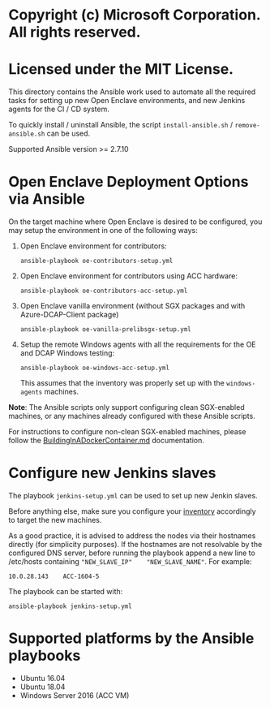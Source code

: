 # Copyright (c) Microsoft Corporation. All rights reserved.
# Licensed under the MIT License.

This directory contains the Ansible work used to automate all the required tasks for setting up new Open Enclave environments, and new Jenkins agents for the CI / CD system.

To quickly install / uninstall Ansible, the script `install-ansible.sh` / `remove-ansible.sh` can be used.

Supported Ansible version >= 2.7.10

# Open Enclave Deployment Options via Ansible

On the target machine where Open Enclave is desired to be configured, you may setup the environment in one of the following ways:

1. Open Enclave environment for contributors:

    ```
    ansible-playbook oe-contributors-setup.yml
    ```

2. Open Enclave environment for contributors using ACC hardware:

    ```
    ansible-playbook oe-contributors-acc-setup.yml
    ```

3. Open Enclave vanilla environment (without SGX packages and with Azure-DCAP-Client package)

    ```
    ansible-playbook oe-vanilla-prelibsgx-setup.yml
    ```

4. Setup the remote Windows agents with all the requirements for the OE and DCAP Windows testing:

    ```
    ansible-playbook oe-windows-acc-setup.yml
    ```

    This assumes that the inventory was properly set up with the `windows-agents` machines.

**Note**: The Ansible scripts only support configuring clean SGX-enabled machines, or any machines already configured with these Ansible scripts.

For instructions to configure non-clean SGX-enabled machines, please follow the [BuildingInADockerContainer.md](/docs/GettingStartedDocs/Contributors/BuildingInADockerContainer.md) documentation.

# Configure new Jenkins slaves

The playbook `jenkins-setup.yml` can be used to set up new Jenkin slaves.

Before anything else, make sure you configure your [inventory](/scripts/ansible/inventory) accordingly to target the new machines.

As a good practice, it is advised to address the nodes via their hostnames directly (for simplicity purposes). If the hostnames are not resolvable by the configured DNS server, before running the playbook append a new line to /etc/hosts containing `"NEW_SLAVE_IP"    "NEW_SLAVE_NAME"`. For example:

```
10.0.28.143    ACC-1604-5
```

The playbook can be started with:

```
ansible-playbook jenkins-setup.yml
```

# Supported platforms by the Ansible playbooks

* Ubuntu 16.04
* Ubuntu 18.04
* Windows Server 2016 (ACC VM)
